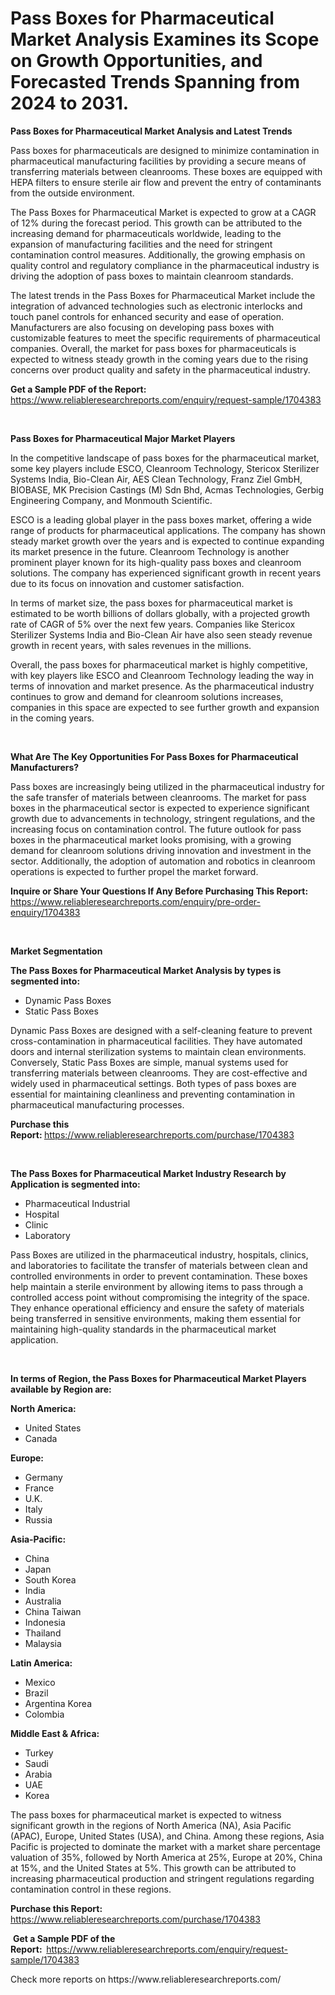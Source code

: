 <p><h1>Pass Boxes for Pharmaceutical Market Analysis Examines its Scope on Growth Opportunities, and Forecasted Trends Spanning from 2024 to 2031.</h1></p><p><strong>Pass Boxes for Pharmaceutical Market Analysis and Latest Trends</strong></p>
<p><p>Pass boxes for pharmaceuticals are designed to minimize contamination in pharmaceutical manufacturing facilities by providing a secure means of transferring materials between cleanrooms. These boxes are equipped with HEPA filters to ensure sterile air flow and prevent the entry of contaminants from the outside environment.</p><p>The Pass Boxes for Pharmaceutical Market is expected to grow at a CAGR of 12% during the forecast period. This growth can be attributed to the increasing demand for pharmaceuticals worldwide, leading to the expansion of manufacturing facilities and the need for stringent contamination control measures. Additionally, the growing emphasis on quality control and regulatory compliance in the pharmaceutical industry is driving the adoption of pass boxes to maintain cleanroom standards.</p><p>The latest trends in the Pass Boxes for Pharmaceutical Market include the integration of advanced technologies such as electronic interlocks and touch panel controls for enhanced security and ease of operation. Manufacturers are also focusing on developing pass boxes with customizable features to meet the specific requirements of pharmaceutical companies. Overall, the market for pass boxes for pharmaceuticals is expected to witness steady growth in the coming years due to the rising concerns over product quality and safety in the pharmaceutical industry.</p></p>
<p><strong>Get a Sample PDF of the Report:&nbsp;</strong> <a href="https://www.reliableresearchreports.com/enquiry/request-sample/1704383">https://www.reliableresearchreports.com/enquiry/request-sample/1704383</a></p>
<p>&nbsp;</p>
<p><strong>Pass Boxes for Pharmaceutical Major Market Players</strong></p>
<p><p>In the competitive landscape of pass boxes for the pharmaceutical market, some key players include ESCO, Cleanroom Technology, Stericox Sterilizer Systems India, Bio-Clean Air, AES Clean Technology, Franz Ziel GmbH, BIOBASE, MK Precision Castings (M) Sdn Bhd, Acmas Technologies, Gerbig Engineering Company, and Monmouth Scientific.</p><p>ESCO is a leading global player in the pass boxes market, offering a wide range of products for pharmaceutical applications. The company has shown steady market growth over the years and is expected to continue expanding its market presence in the future. Cleanroom Technology is another prominent player known for its high-quality pass boxes and cleanroom solutions. The company has experienced significant growth in recent years due to its focus on innovation and customer satisfaction.</p><p>In terms of market size, the pass boxes for pharmaceutical market is estimated to be worth billions of dollars globally, with a projected growth rate of CAGR of 5% over the next few years. Companies like Stericox Sterilizer Systems India and Bio-Clean Air have also seen steady revenue growth in recent years, with sales revenues in the millions.</p><p>Overall, the pass boxes for pharmaceutical market is highly competitive, with key players like ESCO and Cleanroom Technology leading the way in terms of innovation and market presence. As the pharmaceutical industry continues to grow and demand for cleanroom solutions increases, companies in this space are expected to see further growth and expansion in the coming years.</p></p>
<p>&nbsp;</p>
<p><strong>What Are The Key Opportunities For Pass Boxes for Pharmaceutical Manufacturers?</strong></p>
<p><p>Pass boxes are increasingly being utilized in the pharmaceutical industry for the safe transfer of materials between cleanrooms. The market for pass boxes in the pharmaceutical sector is expected to experience significant growth due to advancements in technology, stringent regulations, and the increasing focus on contamination control. The future outlook for pass boxes in the pharmaceutical market looks promising, with a growing demand for cleanroom solutions driving innovation and investment in the sector. Additionally, the adoption of automation and robotics in cleanroom operations is expected to further propel the market forward.</p></p>
<p><strong>Inquire or Share Your Questions If Any Before Purchasing This Report:</strong> <a href="https://www.reliableresearchreports.com/enquiry/pre-order-enquiry/1704383">https://www.reliableresearchreports.com/enquiry/pre-order-enquiry/1704383</a></p>
<p>&nbsp;</p>
<p><strong>Market Segmentation</strong></p>
<p><strong>The Pass Boxes for Pharmaceutical Market Analysis by types is segmented into:</strong></p>
<p><ul><li>Dynamic Pass Boxes</li><li>Static Pass Boxes</li></ul></p>
<p><p>Dynamic Pass Boxes are designed with a self-cleaning feature to prevent cross-contamination in pharmaceutical facilities. They have automated doors and internal sterilization systems to maintain clean environments. Conversely, Static Pass Boxes are simple, manual systems used for transferring materials between cleanrooms. They are cost-effective and widely used in pharmaceutical settings. Both types of pass boxes are essential for maintaining cleanliness and preventing contamination in pharmaceutical manufacturing processes.</p></p>
<p><strong>Purchase this Report:&nbsp;</strong><a href="https://www.reliableresearchreports.com/purchase/1704383">https://www.reliableresearchreports.com/purchase/1704383</a></p>
<p>&nbsp;</p>
<p><strong>The Pass Boxes for Pharmaceutical Market Industry Research by Application is segmented into:</strong></p>
<p><ul><li>Pharmaceutical Industrial</li><li>Hospital</li><li>Clinic</li><li>Laboratory</li></ul></p>
<p><p>Pass Boxes are utilized in the pharmaceutical industry, hospitals, clinics, and laboratories to facilitate the transfer of materials between clean and controlled environments in order to prevent contamination. These boxes help maintain a sterile environment by allowing items to pass through a controlled access point without compromising the integrity of the space. They enhance operational efficiency and ensure the safety of materials being transferred in sensitive environments, making them essential for maintaining high-quality standards in the pharmaceutical market application.</p></p>
<p>&nbsp;</p>
<p><strong>In terms of Region, the Pass Boxes for Pharmaceutical Market Players available by Region are:</strong></p>
<p>
    <p> <strong> North America: </strong>
        <ul>
            <li>United States</li>
            <li>Canada</li>
        </ul>
        </p> 
    <p> <strong> Europe: </strong>
        <ul>
            <li>Germany</li>
            <li>France</li>
            <li>U.K.</li>
            <li>Italy</li>
            <li>Russia</li>
        </ul>
        </p> 
    <p> <strong> Asia-Pacific: </strong>
        <ul>
            <li>China</li>
            <li>Japan</li>
            <li>South Korea</li>
            <li>India</li>
            <li>Australia</li>
            <li>China Taiwan</li>
            <li>Indonesia</li>
            <li>Thailand</li>
            <li>Malaysia</li>
        </ul>
        </p> 
    <p> <strong> Latin America: </strong>
        <ul>
            <li>Mexico</li>
            <li>Brazil</li>
            <li>Argentina Korea</li>
            <li>Colombia</li>
        </ul>
        </p> 
    <p> <strong> Middle East & Africa: </strong>
        <ul>
            <li>Turkey</li>
            <li>Saudi</li>
            <li>Arabia</li>
            <li>UAE</li>
            <li>Korea</li>
        </ul>
    </p>
    </p>
<p><p>The pass boxes for pharmaceutical market is expected to witness significant growth in the regions of North America (NA), Asia Pacific (APAC), Europe, United States (USA), and China. Among these regions, Asia Pacific is projected to dominate the market with a market share percentage valuation of 35%, followed by North America at 25%, Europe at 20%, China at 15%, and the United States at 5%. This growth can be attributed to increasing pharmaceutical production and stringent regulations regarding contamination control in these regions.</p></p>
<p><strong>Purchase this Report: </strong><a href="https://www.reliableresearchreports.com/purchase/1704383">https://www.reliableresearchreports.com/purchase/1704383</a></p>
<p>&nbsp;<strong>Get a Sample PDF of the Report:&nbsp;&nbsp;</strong><a href="https://www.reliableresearchreports.com/enquiry/request-sample/1704383">https://www.reliableresearchreports.com/enquiry/request-sample/1704383</a></p>
<p><strong></strong></p>
<p>Check more reports on https://www.reliableresearchreports.com/</p>